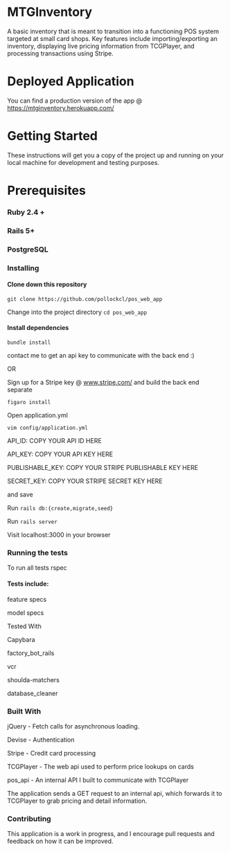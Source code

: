 # MTGInventory


A basic inventory that is meant to transition into a functioning POS system targeted at small card shops. Key features include importing/exporting an inventory, displaying live pricing information from TCGPlayer, and processing transactions using Stripe.

# Deployed Application


You can find a production version of the app @ https://mtginventory.herokuapp.com/

# Getting Started


These instructions will get you a copy of the project up and running on your local machine for development and testing purposes. 

# Prerequisites
### Ruby 2.4 + 
### Rails 5+
### PostgreSQL
### Installing

#### Clone down this repository

`git clone https://github.com/pollockcl/pos_web_app`


Change into the project directory
`cd pos_web_app`
#### Install dependencies

`bundle install`


contact me to get an api key to communicate with the back end :)


OR


Sign up for a Stripe key @ www.stripe.com/ and build the back end separate

`figaro install`


Open application.yml

`vim config/application.yml`


API_ID: COPY YOUR API ID HERE


API_KEY: COPY YOUR API KEY HERE


PUBLISHABLE_KEY: COPY YOUR STRIPE PUBLISHABLE KEY HERE


SECRET_KEY: COPY YOUR STRIPE SECRET KEY HERE


and save



Run `rails db:{create,migrate,seed}`



Run `rails server`



Visit localhost:3000 in your browser

### Running the tests


To run all tests rspec

#### Tests include:



feature specs


model specs


Tested With


Capybara


factory_bot_rails


vcr


shoulda-matchers


database_cleaner

### Built With


jQuery - Fetch calls for asynchronous loading.


Devise - Authentication


Stripe - Credit card processing


TCGPlayer - The web api used to perform price lookups on cards


pos_api - An internal API I built to communicate with TCGPlayer



The application sends a GET request to an internal api, which forwards it to TCGPlayer to grab pricing and detail information.


### Contributing


This application is a work in progress, and I encourage pull requests and feedback on how it can be improved.